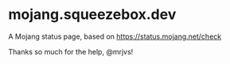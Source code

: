 # mojang.squeezebox.dev
A Mojang status page, based on https://status.mojang.net/check

Thanks so much for the help, @mrjvs!
